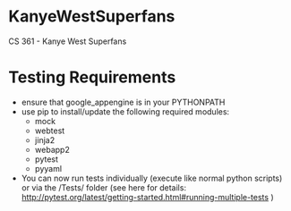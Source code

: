 # KanyeWestSuperfans
CS 361 - Kanye West Superfans

# Testing Requirements
+ ensure that google_appengine is in your PYTHONPATH
+ use pip to install/update the following required modules:
    + mock
    + webtest
    + jinja2
    + webapp2
    + pytest
    + pyyaml
+ You can now run tests individually (execute like normal python scripts) or via the /Tests/ folder (see here for details: http://pytest.org/latest/getting-started.html#running-multiple-tests )